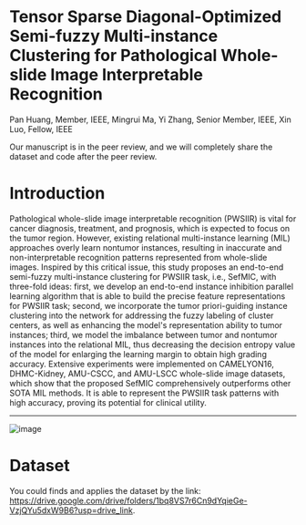 # Tensor Sparse Diagonal-Optimized Semi-fuzzy Multi-instance Clustering for Pathological Whole-slide Image Interpretable Recognition
Pan Huang, Member, IEEE, Mingrui Ma, Yi Zhang, Senior Member, IEEE, Xin Luo, Fellow, IEEE

Our manuscript is in the peer review, and we will completely share the dataset and code after the peer review.

# Introduction
Pathological whole-slide image interpretable recognition (PWSIIR) is vital for cancer diagnosis, treatment, and prognosis, which is expected to focus on the tumor region. However, existing relational multi-instance learning (MIL) approaches overly learn nontumor instances, resulting in inaccurate and non-interpretable recognition patterns represented from whole-slide images. Inspired by this critical issue, this study proposes an end-to-end semi-fuzzy multi-instance clustering for PWSIIR task, i.e., SefMIC, with three-fold ideas: first, we develop an end-to-end instance inhibition parallel learning algorithm that is able to build the precise feature representations for PWSIIR task; second, we incorporate the tumor priori-guiding instance clustering into the network for addressing the fuzzy labeling of cluster centers, as well as enhancing the model's representation ability to tumor instances; third, we model the imbalance between tumor and nontumor instances into the relational MIL, thus decreasing the decision entropy value of the model for enlarging the learning margin to obtain high grading accuracy. Extensive experiments were implemented on CAMELYON16, DHMC-Kidney, AMU-CSCC, and AMU-LSCC whole-slide image datasets, which show that the proposed SefMIC comprehensively outperforms other SOTA MIL methods. It is able to represent the PWSIIR task patterns with high accuracy, proving its potential for clinical utility.

---
![image](https://github.com/Baron-Huang/TicMIL/blob/main/Image/Main_Frame_for_TicMIL)


# Dataset
You could finds and applies the dataset by the link: https://drive.google.com/drive/folders/1bq8VS7r6Cn9dYqieGe-VzjQYu5dxW9B6?usp=drive_link.
